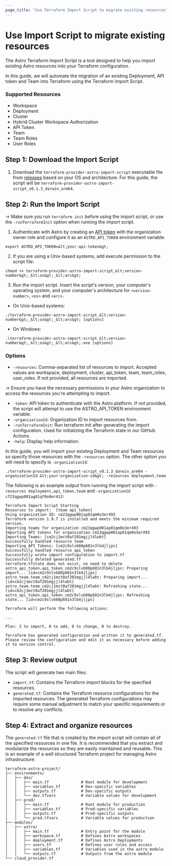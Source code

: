 ```yaml
---
page_title: "Use Terraform Import Script to migrate existing resources"
---
```


# Use Import Script to migrate existing resources
The Astro Terraform Import Script is a tool designed to help you import existing Astro resources into your Terraform configuration.

In this guide, we will automate the migration of an existing Deployment, API token and Team into Terraform using the Terraform Import Script. 

### Supported Resources
- Workspace 
- Deployment
- Cluster
- Hybrid Cluster Workspace Authorization
- API Token 
- Team
- Team Roles
- User Roles

## Step 1: Download the Import Script
1. Download the `terraform-provider-astro-import-script` executable file from [releases](https://github.com/astronomer/terraform-provider-astro/releases) based on your OS and architecture. For this guide, the script will be `terraform-provider-astro-import-script_v0.1.3_darwin_arm64`.

## Step 2: Run the Import Script

-> Make sure you run `terraform init` before using the import script, or use the `-runTerraformInit` option when running the import script.

1. Authenticate with Astro by creating an [API token](https://www.astronomer.io/docs/astro/organization-api-tokens#create-an-organization-api-token) with the organization owner role and configure it as an `ASTRO_API_TOKEN` environment variable:
```
export ASTRO_API_TOKEN=&lt;your-api-token&gt;
```

2. If you are using a Unix-based systems, add execute permission to the script file: 
```
chmod +x terraform-provider-astro-import-script_&lt;version-number&gt;_&lt;os&gt;_&lt;arc&gt;
```
3. Run the import script. Insert the script's version, your computer's operating system, and your computer's architecture for `<version-number>`, `<os>` and `<arc>`.

- On Unix-based systems:
```
./terraform-provider-astro-import-script_&lt;version-number&gt;_&lt;os&gt;_&lt;arc&gt; [options]
```
- On Windows:

```
.\terraform-provider-astro-import-script_&lt;version-number&gt;_&lt;os&gt;_&lt;arc&gt;.exe [options]
```
### Options
- `-resources`: Comma-separated list of resources to import. Accepted values are workspace, deployment, cluster, api_token, team, team_roles, user_roles. If not provided, all resources are imported.

-> Ensure you have the necessary permissions in your Astro organization to access the resources you're attempting to import.

- `-token`: API token to authenticate with the Astro platform. If not provided, the script will attempt to use the ASTRO_API_TOKEN environment variable.
- `-organizationId`: Organization ID to import resources from.
- `-runTerraformInit`: Run terraform init after generating the import configuration. Used for initializing the Terraform state in our GitHub Actions.
- `-help`: Display help information.

In this guide, you will import your existing Deployment and Team resources so specify those resources with the `-resources` option. The other option you will need to specify is `-organizationId`:
```
./terraform-provider-astro-import-script_v0.1.3_darwin_arm64 -organizationId &lt;your-organization-id&gt; -resources deployment,team
```

The following is an example output from running the import script with `-resources deployment,api_token,team` and `-organizationId cf23qgwp001ag01qf0o8er413`:
```
Terraform Import Script Starting
Resources to import:  [team api_token]
Using organization ID: cm23qgwp001ap01qm0o3er493
Terraform version 1.9.7 is installed and meets the minimum required version.
Importing teams for organization cm23qgwp001ap01qm0o3er493
Importing API tokens for organization cm23qgwp001ap01qm0o3er493
Importing Teams: [cm2cj1mct0af201mgjjl4lwbt]
Successfully handled resource team
Importing API Tokens: [cm2c9slvb08p601n3lb4jljps]
Successfully handled resource api_token
Successfully wrote import configuration to import.tf
Successfully deleted generated.tf
terraform.tfstate does not exist, no need to delete
astro_api_token.api_token_cm2c9slvb08p601n3lb4jljps: Preparing import... [id=cm2c9slvb08p601n3lb4jljps]
astro_team.team_cm2cj1mct0af201mgjjl4lwbt: Preparing import... [id=cm2cj1mct0af201mgjjl4lwbt]
astro_team.team_cm2cj1mct0af201mgjjl4lwbt: Refreshing state... [id=cm2cj1mct0af201mgjjl4lwbt]
astro_api_token.api_token_cm2c9slvb08p601n3lb4jljps: Refreshing state... [id=cm2c9slvb08p601n3lb4jljps]

Terraform will perform the following actions:

...

Plan: 2 to import, 0 to add, 0 to change, 0 to destroy.

Terraform has generated configuration and written it to generated.tf. Please review the configuration and edit it as necessary before adding it to version control.
```

## Step 3: Review output
The script will generate two main files:
- `import.tf`: Contains the Terraform import blocks for the specified resources.
- `generated.tf`: Contains the Terraform resource configurations for the imported resources.
The generated Terraform configurations may require some manual adjustment to match your specific requirements or to resolve any conflicts.

## Step 4: Extract and organize resources
The `generated.tf` file that is created by the import script will contain all of the specified resources in one file. It is recommended that you extract and modularize the resources so they are easily maintained and reusable. This is an example of a well structured Terraform project for managing Astro infrastructure:
```
terraform-astro-project/
├── environments/
│   ├── dev/
│   │   ├── main.tf              # Root module for development
│   │   ├── variables.tf         # Dev-specific variables
│   │   ├── outputs.tf           # Dev-specific outputs
│   │   └── dev.tfvars           # Variable values for development
│   ├── prod/
│   │   ├── main.tf              # Root module for production
│   │   ├── variables.tf         # Prod-specific variables
│   │   ├── outputs.tf           # Prod-specific outputs
│   │   └── prod.tfvars          # Variable values for production
├── modules/
│   ├── astro/
│   │   ├── main.tf              # Entry point for the module
│   │   ├── workspace.tf         # Defines Astro workspaces
│   │   ├── deployment.tf        # Defines Astro Deployments
│   │   ├── users.tf             # Defines user roles and access
│   │   ├── variables.tf         # Variables used in the astro module
│   │   └── outputs.tf           # Outputs from the astro module
└── cloud_provider.tf     
```
